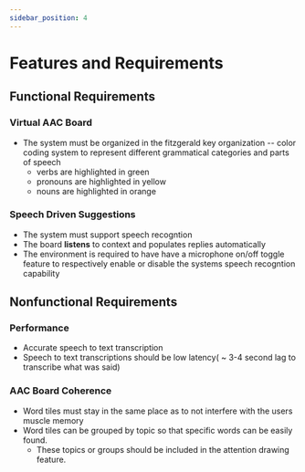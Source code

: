 ```yaml
---
sidebar_position: 4
---
```


# Features and Requirements

## Functional Requirements

### Virtual AAC Board
* The system must be organized in the fitzgerald key organization -- color coding system to represent different grammatical categories and parts of speech
    - verbs are highlighted in green
    - pronouns are highlighted in yellow
    - nouns are highlighted in orange

### Speech Driven Suggestions
* The system must  support  speech recogntion
* The board **listens** to context and populates replies automatically 
* The environment is required to have have a microphone on/off toggle feature to respectively enable or disable the systems speech recogntion capability

## Nonfunctional Requirements

### Performance
* Accurate speech to text transcription
*  Speech to text transcriptions should be low latency( ~ 3-4 second lag to transcribe what was said)


### AAC Board Coherence
* Word tiles must stay in the same place as to not interfere with the users muscle memory
* Word tiles can be grouped by topic so that specific words can be easily found.
    - These topics or groups should be included in the attention drawing feature. 
